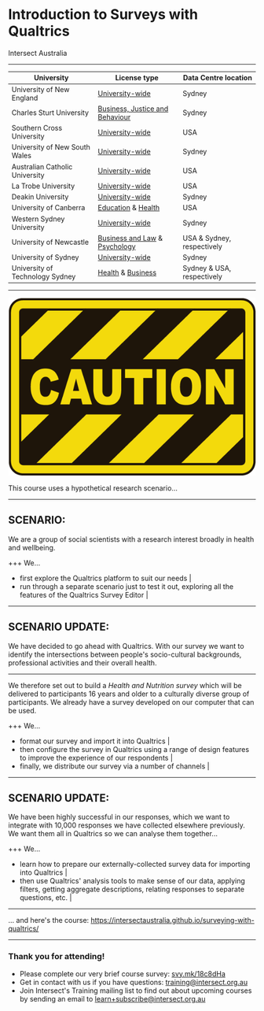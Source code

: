 
# Introduction to Surveys with Qualtrics
Intersect Australia

---

|University               |License type             |Data Centre location              |
|-------------------------------|------------------------|----------------------------|
|University of New England|[University-wide](unesurveys.qualtrics.com)|Sydney|
|Charles Sturt University|[Business, Justice and Behaviour](https://csufobjbs.au1.qualtrics.com)|Sydney|
|Southern Cross University|[University-wide](https://scuau.qualtrics.com)|USA|
|University of New South Wales|[University-wide](unsw.qualtrics.com)|Sydney|
|Australian Catholic University|[University-wide](https://acu.qualtrics.com)|USA|
|La Trobe University |[University-wide](latrobe.co1.qualtrics.com)|USA|
|Deakin University|[University-wide](https://deakinsurveys.au1.qualtrics.com)|Sydney|
|University of Canberra|[Education](canberra.qualtrics.com) & [Health](canberrahealth.qualtrics.com)|USA|
|Western Sydney University|[University-wide](surveyswesternsydney.qualtrics.com)|Sydney|
|University of Newcastle|[Business and Law](newcastlebusandlaw.qualtrics.com) & [Psychology](uonpsychology.qualtrics.com)|USA & Sydney, respectively|
|University of Sydney|[University-wide](sydney.qualtrics.com)|Sydney|
|University of Technology Sydney|[Health](utshealth.qualtrics.com) & [Business](utsbusiness.qualtrics.com)|Sydney & USA, respectively|


---

![caution](assets/caution.png#centre)

This course uses a hypothetical research scenario...

---
## SCENARIO:

We are a group of social scientists with a research interest broadly in health and wellbeing.

+++
We...
* first explore the Qualtrics platform to suit our needs |
* run through a separate scenario just to test it out, exploring all the features of the Qualtrics Survey Editor |

---
## SCENARIO UPDATE:

We have decided to go ahead with Qualtrics. With our survey we want to identify the intersections between people's socio-cultural backgrounds, professional activities and their overall health. 

---
We therefore set out to build a *Health and Nutrition survey* which will be delivered to participants 16 years and older to a culturally diverse group of participants. We already have a survey developed on our computer that can be used.

+++
We...
* format our survey and import it into Qualtrics |
* then configure the survey in Qualtrics using a range of design features to improve the experience of our respondents |
* finally, we distribute our survey via a number of channels |

---
## SCENARIO UPDATE:

We have been highly successful in our responses, which we want to integrate with 10,000 responses we have collected elsewhere previously. We want them all in Qualtrics so we can analyse them together...

+++
We...
* learn how to prepare our externally-collected survey data for importing into Qualtrics |
* then use Qualtrics' analysis tools to make sense of our data, applying filters, getting aggregate descriptions, relating responses to separate questions, etc. |

---


... and here's the course: https://intersectaustralia.github.io/surveying-with-qualtrics/

---
### Thank you for attending!

- Please complete our very brief course survey: [svy.mk/18c8dHa](http://svy.mk/18c8dHa)
- Get in contact with us if you have questions: [training@intersect.org.au](mailto:training@intersect.org.au)
- Join Intersect's Training mailing list to find out about upcoming courses by sending an email to [learn+subscribe@intersect.org.au](mailto:learn+subscribe@intersect.org.au)

